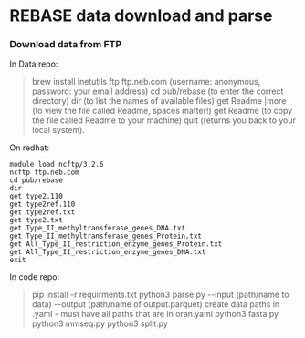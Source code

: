 # REBASE data download and parse
### Download data from FTP
In Data repo:
> brew install inetutils
>ftp ftp.neb.com     (username: anonymous, password: your email address)
>cd pub/rebase       (to enter the correct directory)
>dir                 (to list the names of available files)
>get Readme |more    (to view the file called Readme, spaces matter!)
>get Readme          (to copy the file called Readme to your machine)
>quit                (returns you back to your local system).

On redhat:
```
module load ncftp/3.2.6
ncftp ftp.neb.com
cd pub/rebase
dir
get type2.110
get type2ref.110
get type2ref.txt
get type2.txt
get Type_II_methyltransferase_genes_DNA.txt
get Type_II_methyltransferase_genes_Protein.txt
get All_Type_II_restriction_enzyme_genes_Protein.txt
get All_Type_II_restriction_enzyme_genes_DNA.txt
exit
```

In code repo:
> pip install -r requirments.txt
> python3 parse.py --input (path/name to data) --output (path/name of output.parquet)
> create data paths in .yaml - must have all paths that are in oran.yaml
> python3 fasta.py
> python3 mmseq.py
> python3 split.py